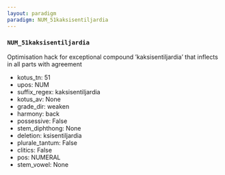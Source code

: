 ```yaml
---
layout: paradigm
paradigm: NUM_51kaksisentiljardia
---
```

### ` NUM_51kaksisentiljardia `

Optimisation hack for exceptional compound ’kaksisentiljardia’ that inflects in all parts with agreement
* kotus_tn: 51
* upos: NUM
* suffix_regex: kaksisentiljardia
* kotus_av: None
* grade_dir: weaken
* harmony: back
* possessive: False
* stem_diphthong: None
* deletion: ksisentiljardia
* plurale_tantum: False
* clitics: False
* pos: NUMERAL
* stem_vowel: None

